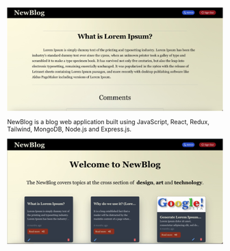 ![](images/blog1.jpeg)

NewBlog is a blog web application built using JavaScript, React, Redux, Tailwind, MongoDB, Node.js and Express.js.

![](images/blog2.jpeg)
